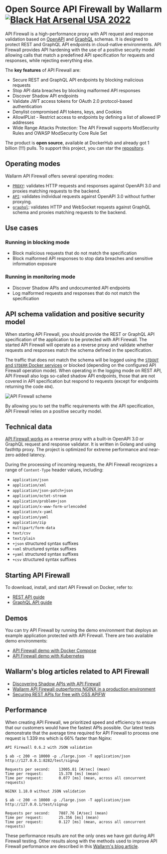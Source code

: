 # Open Source API Firewall by Wallarm [![Black Hat Arsenal USA 2022](https://github.com/wallarm/api-firewall/blob/main/images/BHA2022.svg?raw=true)](https://www.blackhat.com/us-22/arsenal/schedule/index.html#open-source-api-firewall-new-features--functionalities-28038)

API Firewall is a high-performance proxy with API request and response validation based on [OpenAPI](https://wallarm.github.io/api-firewall/installation-guides/docker-container/) and [GraphQL](https://wallarm.github.io/api-firewall/installation-guides/graphql/docker-container/) schemas. It is designed to protect REST and GraphQL API endpoints in cloud-native environments. API Firewall provides API hardening with the use of a positive security model allowing calls that match a predefined API specification for requests and responses, while rejecting everything else.

The **key features** of API Firewall are:

* Secure REST and GraphQL API endpoints by blocking malicious requests
* Stop API data breaches by blocking malformed API responses
* Discover Shadow API endpoints
* Validate JWT access tokens for OAuth 2.0 protocol-based authentication
* Denylist compromised API tokens, keys, and Cookies
* AllowIPList - Restrict access to endpoints by defining a list of allowed IP addresses
* Wide Range Attacks Protection: The API Firewall supports ModSecurity Rules and OWASP ModSecurity Core Rule Set

The product is **open source**, available at DockerHub and already got 1 billion (!!!) pulls. To support this project, you can star the [repository](https://hub.docker.com/r/wallarm/api-firewall).

## Operating modes

Wallarm API Firewall offers several operating modes:

* [`PROXY`](https://wallarm.github.io/api-firewall/installation-guides/docker-container/): validates HTTP requests and responses against OpenAPI 3.0 and proxies matching requests to the backend.
* [`API`](https://wallarm.github.io/api-firewall/installation-guides/api-mode/): validates individual requests against OpenAPI 3.0 without further proxying.
* [`graphql`](https://wallarm.github.io/api-firewall/installation-guides/graphql/docker-container/): validates HTTP and WebSocket requests against GraphQL schema and proxies matching requests to the backend.

## Use cases

### Running in blocking mode

* Block malicious requests that do not match the specification
* Block malformed API responses to stop data breaches and sensitive information exposure

### Running in monitoring mode

* Discover Shadow APIs and undocumented API endpoints
* Log malformed requests and responses that do not match the specification

## API schema validation and positive security model

When starting API Firewall, you should provide the REST or GraphQL API specification of the application to be protected with API Firewall. The started API Firewall will operate as a reverse proxy and validate whether requests and responses match the schema defined in the specification.

The traffic that does not match the schema will be logged using the [`STDOUT` and `STDERR` Docker services](https://docs.docker.com/config/containers/logging/) or blocked (depending on the configured API Firewall operation mode). When operating in the logging mode on REST API, API Firewall also logs so-called shadow API endpoints, those that are not covered in API specification but respond to requests (except for endpoints returning the code `404`).

![API Firewall scheme](https://github.com/wallarm/api-firewall/blob/main/images/Firewall%20opensource%20-%20vertical.gif?raw=true)

By allowing you to set the traffic requirements with the API specification, API Firewall relies on a positive security model.

## Technical data

[API Firewall works](https://www.wallarm.com/what/the-concept-of-a-firewall) as a reverse proxy with a built-in OpenAPI 3.0 or GraphQL request and response validator. It is written in Golang and using fasthttp proxy. The project is optimized for extreme performance and near-zero added latency.

During the processing of incoming requests, the API Firewall recognizes a range of `Content-Type` header values, including:

* `application/json`
* `application/xml`
* `application/json-patch+json`
* `application/octet-stream`
* `application/problem+json`
* `application/x-www-form-urlencoded`
* `application/x-yaml`
* `application/yaml`
* `application/zip`
* `multipart/form-data`
* `text/csv`
* `text/plain`
* `+json` structured syntax suffixes
* `+xml` structured syntax suffixes
* `+yaml` structured syntax suffixes
* `+csv` structured syntax suffixes

## Starting API Firewall

To download, install, and start API Firewall on Docker, refer to:

* [REST API guide](https://wallarm.github.io/api-firewall/installation-guides/docker-container/)
* [GraphQL API guide](https://wallarm.github.io/api-firewall/installation-guides/graphql/docker-container/)

## Demos

You can try API Firewall by running the demo environment that deploys an example application protected with API Firewall. There are two available demo environments:

* [API Firewall demo with Docker Compose](https://github.com/wallarm/api-firewall/tree/main/demo/docker-compose)
* [API Firewall demo with Kubernetes](https://github.com/wallarm/api-firewall/tree/main/demo/kubernetes)

## Wallarm's blog articles related to API Firewall

* [Discovering Shadow APIs with API Firewall](https://lab.wallarm.com/discovering-shadow-apis-with-a-api-firewall/)
* [Wallarm API Firewall outperforms NGINX in a production environment](https://lab.wallarm.com/wallarm-api-firewall-outperforms-nginx-in-a-production-environment/)
* [Securing REST APIs for free with OSS APIFW](https://lab.wallarm.com/securing-rest-with-free-api-firewall-how-to-guide/)

## Performance

When creating API Firewall, we prioritized speed and efficiency to ensure that our customers would have the fastest APIs possible. Our latest tests demonstrate that the average time required for API Firewall to process one request is 1.339 ms which is 66% faster than Nginx:

```
API Firewall 0.6.2 with JSON validation

$ ab -c 200 -n 10000 -p ./large.json -T application/json http://127.0.0.1:8282/test/signup

Requests per second:    13005.81 [#/sec] (mean)
Time per request:       15.378 [ms] (mean)
Time per request:       0.077 [ms] (mean, across all concurrent requests)

NGINX 1.18.0 without JSON validation

$ ab -c 200 -n 10000 -p ./large.json -T application/json http://127.0.0.1/test/signup

Requests per second:    7887.76 [#/sec] (mean)
Time per request:       25.356 [ms] (mean)
Time per request:       0.127 [ms] (mean, across all concurrent requests)
```

These performance results are not the only ones we have got during API Firewall testing. Other results along with the methods used to improve API Firewall performance are described in this [Wallarm's blog article](https://lab.wallarm.com/wallarm-api-firewall-outperforms-nginx-in-a-production-environment/).
